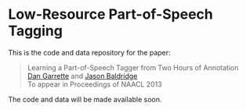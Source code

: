 [Dan Garrette]: http://cs.utexas.edu/~dhg
[Jason Baldridge]: http://www.jasonbaldridge.com


# Low-Resource Part-of-Speech Tagging

This is the code and data repository for the paper:

  > Learning a Part-of-Speech Tagger from Two Hours of Annotation  
  > [Dan Garrette] and [Jason Baldridge]  
  > To appear in Proceedings of NAACL 2013  

The code and data will be made available soon.
